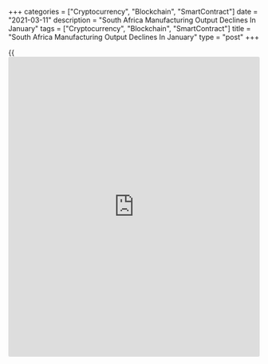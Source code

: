 +++
categories = ["Cryptocurrency", "Blockchain", "SmartContract"]
date = "2021-03-11"
description = "South Africa Manufacturing Output Declines In January"
tags = ["Cryptocurrency", "Blockchain", "SmartContract"]
title = "South Africa Manufacturing Output Declines In January"
type = "post"
+++

{{<iframe id="large-banner" src="https://www.bounty.group/#slide=10.0" width="100%" height="600" scrolling="no" style="border: 0px solid rgb(216, 221, 230); border-radius: 3px;">}}

South Africa's manufacturing output declined in January after falling in
the previous month, data from Statistics South Africa showed on
Thursday.

Manufacturing output declined 3.4 percent year-on-year in January, after
a 1.9 percent growth in December.

The largest negative contributions came from petroleum, chemical
products, rubber and plastic products, food and beverages, and furniture
and 'other' manufacturing

On a month-on-month basis, manufacturing output increased 0.5 percent in
January, following a 0.6 percent rise in the preceding month. This was
in line with economists' expectation.

During the three months ended in January, manufacturing output gained
2.2 percent, after a 5.3 percent increase in the preceding period.

For comments and feedback [contact](https://www.playgroundfx.com/contact/): editorial@rtt[news](https://www.letsplayfx.com/blog/forex-news-website/).com

[Economic News][1]

 **What parts of the world are seeing the best (and worst) economic
performances lately? Click[here][2] to check out our [Econ Scorecard][2]
and find out! See up-to-the-moment [ranking](https://www.playgroundfx.com/blog/crypto-exchange-ranking/)s for the best and worst
performers in [GDP][3], [unemployment rate][4], [inflation][5] and much
more.**

   1. www.rtt[news](https://www.letsplayfx.com/blog/forex-news-website/).com/Content/EconomicNews.aspx
   2. www.rtt[news](https://www.letsplayfx.com/blog/forex-news-website/).com/economic-scorecard/world-rank/unemployment-rate/highest-performance.aspx
   3. www.rtt[news](https://www.letsplayfx.com/blog/forex-news-website/).com/economic-scorecard/world-rank/GDP/highest-performance.aspx
   4. www.rtt[news](https://www.letsplayfx.com/blog/forex-news-website/).com/economic-scorecard/world-rank/unemployment-rate/lowest-performance.aspx
   5. www.rtt[news](https://www.letsplayfx.com/blog/forex-news-website/).com/economic-scorecard/world-rank/CPI/highest-performance.aspx